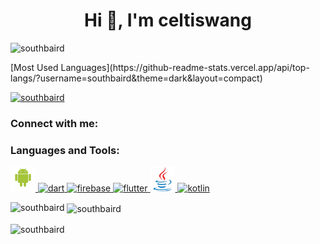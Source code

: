 <h1 align="center">Hi 👋, I'm celtiswang</h1>
<p align="left"> <img src="https://komarev.com/ghpvc/?username=southbaird&label=Profile%20views&color=0e75b6&style=flat" alt="southbaird" /> </p>
[Most Used Languages](https://github-readme-stats.vercel.app/api/top-langs/?username=southbaird&theme=dark&layout=compact)
<p align="left"> <a href="https://github.com/ryo-ma/github-profile-trophy"><img src="https://github-profile-trophy.vercel.app/?username=southbaird" alt="southbaird" /></a> </p>

<h3 align="left">Connect with me:</h3>
<p align="left">
</p>

<h3 align="left">Languages and Tools:</h3>
<p align="left"> <a href="https://developer.android.com" target="_blank" rel="noreferrer"> <img src="https://raw.githubusercontent.com/devicons/devicon/master/icons/android/android-original-wordmark.svg" alt="android" width="40" height="40"/> </a> <a href="https://dart.dev" target="_blank" rel="noreferrer"> <img src="https://www.vectorlogo.zone/logos/dartlang/dartlang-icon.svg" alt="dart" width="40" height="40"/> </a> <a href="https://firebase.google.com/" target="_blank" rel="noreferrer"> <img src="https://www.vectorlogo.zone/logos/firebase/firebase-icon.svg" alt="firebase" width="40" height="40"/> </a> <a href="https://flutter.dev" target="_blank" rel="noreferrer"> <img src="https://www.vectorlogo.zone/logos/flutterio/flutterio-icon.svg" alt="flutter" width="40" height="40"/> </a> <a href="https://www.java.com" target="_blank" rel="noreferrer"> <img src="https://raw.githubusercontent.com/devicons/devicon/master/icons/java/java-original.svg" alt="java" width="40" height="40"/> </a> <a href="https://kotlinlang.org" target="_blank" rel="noreferrer"> <img src="https://www.vectorlogo.zone/logos/kotlinlang/kotlinlang-icon.svg" alt="kotlin" width="40" height="40"/> </a> </p>

<p><img align="left" src="https://github-readme-stats.vercel.app/api/top-langs?username=southbaird&show_icons=true&locale=en&layout=compact" alt="southbaird" /></p>

<p>&nbsp;<img align="center" src="https://github-readme-stats.vercel.app/api?username=southbaird&show_icons=true&locale=en" alt="southbaird" /></p>

<p><img align="center" src="https://github-readme-streak-stats.herokuapp.com/?user=southbaird&" alt="southbaird" /></p>

